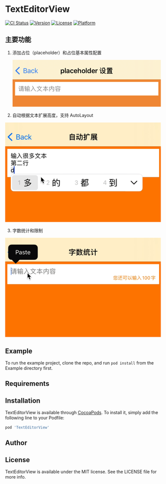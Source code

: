 # TextEditorView

[![CI Status](https://img.shields.io/travis/CodeOcenS/TextEditorView.svg?style=flat)](https://travis-ci.org/CodeOcenS/TextEditorView)
[![Version](https://img.shields.io/cocoapods/v/TextEditorView.svg?style=flat)](https://cocoapods.org/pods/TextEditorView)
[![License](https://img.shields.io/cocoapods/l/TextEditorView.svg?style=flat)](https://cocoapods.org/pods/TextEditorView)
[![Platform](https://img.shields.io/cocoapods/p/TextEditorView.svg?style=flat)](https://cocoapods.org/pods/TextEditorView)

## 主要功能

1. 添加占位（placeholder）和占位基本属性配置

   ![Alt](./images/placeholder.png)

2. 自动根据文本扩展高度，支持 AutoLayout

![Alt](./images/autoLayout.gif)

3. 字数统计和限制

![Alt](./images/maxNumber.gif)

## Example

To run the example project, clone the repo, and run `pod install` from the Example directory first.

## Requirements

## Installation

TextEditorView is available through [CocoaPods](https://cocoapods.org). To install
it, simply add the following line to your Podfile:

```ruby
pod 'TextEditorView'
```

## Author



## License

TextEditorView is available under the MIT license. See the LICENSE file for more info.

